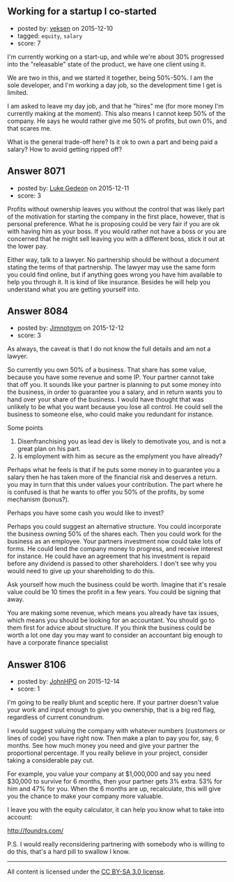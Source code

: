 ## Working for a startup I co-started

- posted by: [veksen](https://stackexchange.com/users/1920994/veksen) on 2015-12-10
- tagged: `equity`, `salary`
- score: 7

I'm currently working on a start-up, and while we're about 30% progressed into the "releasable" state of the product, we have one client using it.

We are two in this, and we started it together, being 50%-50%. I am the sole developer, and I'm working a day job, so the development time I get is limited. 

I am asked to leave my day job, and that he "hires" me (for more money I'm currently making at the moment). This also means I cannot keep 50% of the company. He says he would rather give me 50% of profits, but own 0%, and that scares me.

What is the general trade-off here? Is it ok to own a part and being paid a salary? How to avoid getting ripped off?


## Answer 8071

- posted by: [Luke Gedeon](https://stackexchange.com/users/1119600/luke-gedeon) on 2015-12-11
- score: 3

Profits without ownership leaves you without the control that was likely part of the motivation for starting the company in the first place, however, that is personal preference. What he is proposing could be very fair if you are ok with having him as your boss. If you would rather not have a boss or you are concerned that he might sell leaving you with a different boss, stick it out at the lower pay.

Either way, talk to a lawyer. No partnership should be without a document stating the terms of that partnership. The lawyer may use the same form you could find online, but if anything goes wrong you have him available to help you through it. It is kind of like insurance. Besides he will help you understand what you are getting yourself into.


## Answer 8084

- posted by: [Jimnotgym](https://stackexchange.com/users/7461839/jimnotgym) on 2015-12-12
- score: 3

As always, the caveat is that I do not know the full details and am not a lawyer.

So currently you own 50% of a business. That share has some value, because you have some revenue and some IP. Your partner cannot take that off you. It sounds like your partner is planning to put some money into the business, in order to guarantee you a salary, and in return wants you to hand over your share of the business. I would have thought that was unlikely to be what you want because you lose all control. He could sell the business to someone else, who could make you redundant for instance.

Some points
1) Disenfranchising you as lead dev is likely to demotivate you, and is not a great plan on his part.
2) Is employment with him as secure as the emplyment you have already?

Perhaps what he feels is that if he puts some money in to guarantee you a salary then he has taken more of the financial risk and deserves a return. you may in turn that this under values your contribution. The part where he is confused is that he wants to offer you 50% of the profits, by some mechanism (bonus?). 

Perhaps you have some cash you would like to invest?

Perhaps you could suggest an alternative structure. You could incorporate the business owning 50% of the shares each. Then you could work for the business as an employee. Your partners investment now could take lots of forms. He could lend the company money to progress, and receive interest for instance. He could have an agreement that his investment is repaid before any dividend is passed to other shareholders. I don't see why you would need to give up your shareholding to do this.

Ask yourself how much the business could be worth. Imagine that it's resale value could be 10 times the profit in a few years. You could be signing that away.

You are making some revenue, which means you already have tax issues, which means you should be looking for an accountant. You should go to them first for advice about structure. If you think the business could be worth a lot one day  you may want to consider an accountant big enough to have a corporate finance specialist



## Answer 8106

- posted by: [JohnHPG](https://stackexchange.com/users/1435881/johnhpg) on 2015-12-14
- score: 1

I'm going to be really blunt and sceptic here. If your partner doesn't value your work and input enough to give you ownership, that is a big red flag, regardless of current conundrum. 

I would suggest valuing the company with whatever numbers (customers or lines of code) you have right now. Then make a plan to pay you for, say, 6 months. See how much money you need and give your partner the proportional percentage. If you really believe in your project, consider taking a considerable pay cut.

For example, you value your company at $1,000,000 and say you need $30,000 to survive for 6 months, then your partner gets 3% extra. 53% for him and 47% for you. When the 6 months are up, recalculate, this will give you the chance to make your company more valuable.

I leave you with the equity calculator, it can help you know what to take into account:

http://foundrs.com/

P.S. I would really reconsidering partnering with somebody who is willing to do this, that's a hard pill to swallow I know.



---

All content is licensed under the [CC BY-SA 3.0 license](https://creativecommons.org/licenses/by-sa/3.0/).
